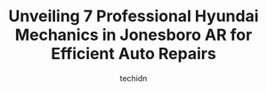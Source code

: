 ---
layout: ampstory
image: https://images.unsplash.com/photo-1513219872556-78665cfff8bb?ixlib=rb-4.0.3&ixid=MnwxMjA3fDB8MHxwaG90by1wYWdlfHx8fGVufDB8fHx8&auto=format&fit=crop&w=640&h=853&q=80
author: techidn
featured: false
description: Entrust your vehicle to the 7 best Hyundai Mechanic in Jonesboro AR, USA and experience the difference they can make. With their extensive knowledge, state-of-the-art facilities, and commitm
title: Unveiling 7 Professional Hyundai Mechanics in Jonesboro AR for Efficient Auto Repairs
cover:
   title: Unveiling 7 Professional Hyundai Mechanics in Jonesboro AR for Efficient Auto Repairs
   subtitle: Rickpate
   background: https://images.unsplash.com/photo-1513219872556-78665cfff8bb?ixlib=rb-4.0.3&ixid=MnwxMjA3fDB8MHxwaG90by1wYWdlfHx8fGVufDB8fHx8&auto=format&fit=crop&w=640&h=853&q=80

pages: 
 - layout: thirds
   top: <h1>#1 German Auto Tech Jonesboro</h1>
   bottom: "<p>Logan and Team always take the best care of my (somewhat aged) German cars!  DONT LET ANYONE ELSE TOUCH YOUR PRECIOUS CAR! They do wonderful work and are always incredib</p>"
   background: https://www.knot35.com/toplist/wp-content/uploads/2023/06/best-hyundai-mechanic-1-in-jonesboro-ar-1685840905.jpeg
   backgroundblur: true
 - layout: thirds
   top: <h1>#2 University Auto Center</h1>
   bottom: "<p>1116 E Johnson Ave, Jonesboro, AR 72401, United States</p>"
   background: https://www.knot35.com/toplist/wp-content/uploads/2023/06/best-hyundai-mechanic-2-in-jonesboro-ar-1685840905.jpeg
   cta:
      link: https://www.knot35.com/toplist/unveiling-7-professional-hyundai-mechanics-in-jonesboro-ar-for-efficient-auto-repairs/
      text: Unveiling 7 Professional Hyundai Mechanics in Jonesboro AR for Efficient Auto Repairs
 - layout: thirds
   top: <h1>#3 A Plus Auto Service</h1>
   bottom: "<p>4518 Stadium Blvd, Jonesboro, AR 72404, United States</p>"
   background: https://www.knot35.com/toplist/wp-content/uploads/2023/06/best-hyundai-mechanic-3-in-jonesboro-ar-1685840906.jpeg
   cta:
      link: https://www.knot35.com/toplist/unveiling-7-professional-hyundai-mechanics-in-jonesboro-ar-for-efficient-auto-repairs/
      text: Unveiling 7 Professional Hyundai Mechanics in Jonesboro AR for Efficient Auto Repairs
 - layout: thirds
   top: <h1>#4 German Motorworks & Import Auto Service</h1>
   bottom: "<p>3215 Shelby Dr, Jonesboro, AR 72401, United States</p>"
   background: https://images.unsplash.com/photo-1518640467707-6811f4a6ab73?ixlib=rb-4.0.3&ixid=MnwxMjA3fDB8MHxwaG90by1wYWdlfHx8fGVufDB8fHx8&auto=format&fit=crop&w=640&h=853&q=80
   cta:
      link: https://www.knot35.com/toplist/unveiling-7-professional-hyundai-mechanics-in-jonesboro-ar-for-efficient-auto-repairs/
      text: Unveiling 7 Professional Hyundai Mechanics in Jonesboro AR for Efficient Auto Repairs
 - layout: thirds
   top: <h1>#5 Starks Auto Service</h1>
   bottom: "<p>2829 Red Wolf Blvd, Jonesboro, AR 72401, United States</p>"
   background: https://images.unsplash.com/photo-1567360425618-1594206637d2?ixlib=rb-4.0.3&ixid=MnwxMjA3fDB8MHxwaG90by1wYWdlfHx8fGVufDB8fHx8&auto=format&fit=crop&w=640&h=853&q=80
   cta:
      link: https://www.knot35.com/toplist/unveiling-7-professional-hyundai-mechanics-in-jonesboro-ar-for-efficient-auto-repairs/
      text: Unveiling 7 Professional Hyundai Mechanics in Jonesboro AR for Efficient Auto Repairs
 - layout: thirds
   top: <h1>#6 Yankeess Garage</h1>
   bottom: "<p>1100 E Johnson Ave, Jonesboro, AR 72401, United States</p>"
   background: https://images.unsplash.com/photo-1496096265110-f83ad7f96608?ixlib=rb-4.0.3&ixid=MnwxMjA3fDB8MHxwaG90by1wYWdlfHx8fGVufDB8fHx8&auto=format&fit=crop&w=640&h=853&q=80
   cta:
      link: https://www.knot35.com/toplist/unveiling-7-professional-hyundai-mechanics-in-jonesboro-ar-for-efficient-auto-repairs/
      text: Unveiling 7 Professional Hyundai Mechanics in Jonesboro AR for Efficient Auto Repairs
 - layout: thirds
   top: <h1>#7 Mid-South Auto Service</h1>
   bottom: "<p>909 S Gee St, Jonesboro, AR 72401, United States</p>"
   background: https://images.unsplash.com/photo-1527067829737-402993088e6b?ixlib=rb-4.0.3&ixid=MnwxMjA3fDB8MHxwaG90by1wYWdlfHx8fGVufDB8fHx8&auto=format&fit=crop&w=640&h=853&q=80
   cta:
      link: https://www.knot35.com/toplist/unveiling-7-professional-hyundai-mechanics-in-jonesboro-ar-for-efficient-auto-repairs/
      text: Unveiling 7 Professional Hyundai Mechanics in Jonesboro AR for Efficient Auto Repairs
 - layout: thirds
   middle: Continue reading...
   background: https://images.unsplash.com/photo-1533998839656-76f5e4b2bccb?ixlib=rb-4.0.3&ixid=MnwxMjA3fDB8MHxwaG90by1wYWdlfHx8fGVufDB8fHx8&auto=format&fit=crop&w=640&h=853&q=80
   cta:
      link: https://www.knot35.com/toplist/unveiling-7-professional-hyundai-mechanics-in-jonesboro-ar-for-efficient-auto-repairs/
      text: Unveiling 7 Professional Hyundai Mechanics in Jonesboro AR for Efficient Auto Repairs
      
---